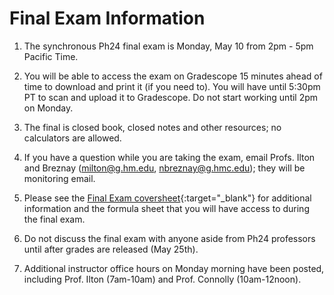 # Final Exam Information

1. The synchronous Ph24 final exam is Monday, May 10 from 2pm - 5pm Pacific Time. 

2. You will be able to access the exam on Gradescope 15 minutes ahead of time to download and print it (if you need to). You will have until 5:30pm PT to scan and upload it to Gradescope. Do not start working until 2pm on Monday. 

3. The final is closed book, closed notes and other resources; no calculators are allowed.

4. If you have a question while you are taking the exam, email Profs. Ilton and Breznay (milton@g.hm.edu, nbreznay@g.hmc.edu); they will be monitoring email.

5. Please see the [Final Exam coversheet](https://drive.google.com/file/d/1r77AEa7q1jt1TrXwygd1GygjehqUpmrG/view){:target="_blank"} for additional information and the formula sheet that you will have access to during the final exam.

6. Do not discuss the final exam with anyone aside from Ph24 professors until after grades are released (May 25th).

7. Additional instructor office hours on Monday morning have been posted, including Prof. Ilton (7am-10am) and Prof. Connolly (10am-12noon).

